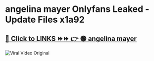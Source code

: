 
 # angelina mayer Onlyfans Leaked - Update Files x1a92

## <h2><a href="https://clipsfans.com/angelina_mayer&ref=git">🔗 Click to LINKS ⏩⏩ 👉 🟢 angelina mayer </a></h2>

<a href="https://clipsfans.com/angelina_mayer&ref=git" rel="nofollow" data-target="animated-image.originalLink"><img src="https://i.ibb.co.com/xMMVF88/686577567.gif" alt="Viral Video Original" style="max-width: 100%; display: inline-block;" data-target="animated-image.originalImage"></a>

